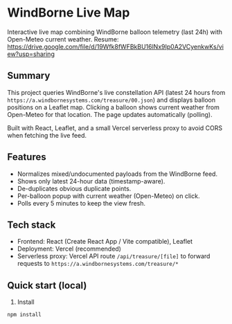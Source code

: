 # WindBorne Live Map

Interactive live map combining WindBorne balloon telemetry (last 24h) with Open-Meteo current weather.
Resume: https://drive.google.com/file/d/19Wfk8fWFBkBU16lNx9Ip0A2VCyenkwKs/view?usp=sharing

## Summary
This project queries WindBorne's live constellation API (latest 24 hours from `https://a.windbornesystems.com/treasure/00.json`) and displays balloon positions on a Leaflet map. Clicking a balloon shows current weather from Open-Meteo for that location. The page updates automatically (polling).

Built with React, Leaflet, and a small Vercel serverless proxy to avoid CORS when fetching the live feed.

## Features
- Normalizes mixed/undocumented payloads from the WindBorne feed.
- Shows only latest 24-hour data (timestamp-aware).
- De-duplicates obvious duplicate points.
- Per-balloon popup with current weather (Open-Meteo) on click.
- Polls every 5 minutes to keep the view fresh.

## Tech stack
- Frontend: React (Create React App / Vite compatible), Leaflet
- Deployment: Vercel (recommended)
- Serverless proxy: Vercel API route `/api/treasure/[file]` to forward requests to `https://a.windbornesystems.com/treasure/*`

## Quick start (local)
1. Install
```bash
npm install
